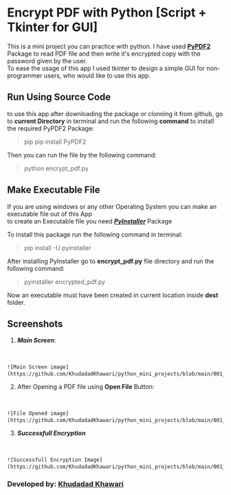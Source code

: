 # Encrypt PDF with Python [Script + Tkinter for GUI]
This is a mini project you can practice with python. I have used [**PyPDF2**](https://pypi.org/project/PyPDF2/) Package to read PDF file and then write it's encrypted copy with the password given by the user.<br>
To ease the usage of this app I used tkinter to design a simple GUI for non-programmer users, who would like to use this app. 
## Run Using Source Code
to use this app after downloading the package or clonning it from github, go to **current Directory** in terminal and run the following **command** to install the required PyPDF2 Package:

> pip pip install PyPDF2

Then you can run the file by the following command:

> python encrypt_pdf.py

## Make Executable File
If you are using windows or any other Operating System you can make an executable file out of this App <br>
to create an Executable file you need [***PyInstaller***](https://pyinstaller.org/en/stable/) Package <br>

To install this package run the following command in terminal:

> pip install -U pyinstaller

After installing PyInstaller go to **encrypt_pdf.py** file directory and run the following command:

> pyinstaller encrypted_pdf.py

Now an executable must have been created in current location inside **dest** folder.
## Screenshots
1. ***Main Screen***:
<br>

    ![Main Screen image](https://github.com/KhudadadKhawari/python_mini_projects/blob/main/001_encrypt_PDF/screenshots/1.png)
2. After Opening a PDF file using **Open File** Button:
<br>

    ![File Opened image](https://github.com/KhudadadKhawari/python_mini_projects/blob/main/001_encrypt_PDF/screenshots/2.png)

3. ***Successfull Encryption***
<br>

    ![Successfull Encryption Image](https://github.com/KhudadadKhawari/python_mini_projects/blob/main/001_encrypt_PDF/screenshots/3.png)

### Developed by: [**Khudadad Khawari**](https://facebook.com/KhudadadKhawari.py)